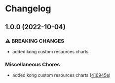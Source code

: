 # Changelog

## 1.0.0 (2022-10-04)


### ⚠ BREAKING CHANGES

* added kong custom resources charts

### Miscellaneous Chores

* added kong custom resources charts ([416945e](https://github.com/ptonini/helm-charts/commit/416945e9564e252b5b87f98ba78d1e59f1d04a69))
